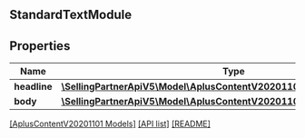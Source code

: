 ## StandardTextModule

## Properties

Name | Type | Description | Notes
------------ | ------------- | ------------- | -------------
**headline** | [**\SellingPartnerApiV5\Model\AplusContentV20201101\TextComponent**](TextComponent.md) |  | [optional]
**body** | [**\SellingPartnerApiV5\Model\AplusContentV20201101\ParagraphComponent**](ParagraphComponent.md) |  |

[[AplusContentV20201101 Models]](../) [[API list]](../../Api) [[README]](../../../README.md)
